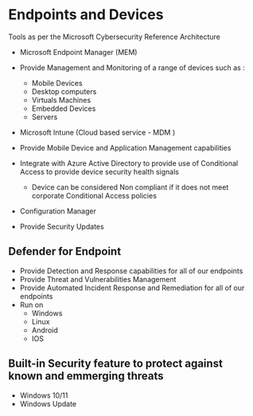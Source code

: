 # Endpoints and Devices  

Tools as per the Microsoft Cybersecurity Reference Architecture  

- Microsoft Endpoint Manager (MEM)  

 - Provide  Management and Monitoring of a range of devices such as : 
    - Mobile Devices 
    - Desktop computers  
    - Virtuals Machines  
    - Embedded Devices  
    - Servers  

- Microsoft Intune (Cloud based service - MDM )  
 - Provide Mobile Device and Application Management capabilities  
 - Integrate with Azure Active Directory to provide use of Conditional Access to provide device security health  signals  
    - Device can be considered Non compliant if it does not meet corporate Conditional Access policies  

- Configuration Manager 
 - Provide Security Updates  

## Defender for Endpoint  
 - Provide Detection and Response capabilities for all of our endpoints  
 - Provide Threat and Vulnerabilities Management  
 - Provide Automated Incident Response and Remediation for all of our endpoints  
 - Run on 
   - Windows
   - Linux  
   - Android  
   - IOS  

## Built-in Security feature to protect against known and emmerging threats  
 + Windows 10/11  
 + Windows Update  